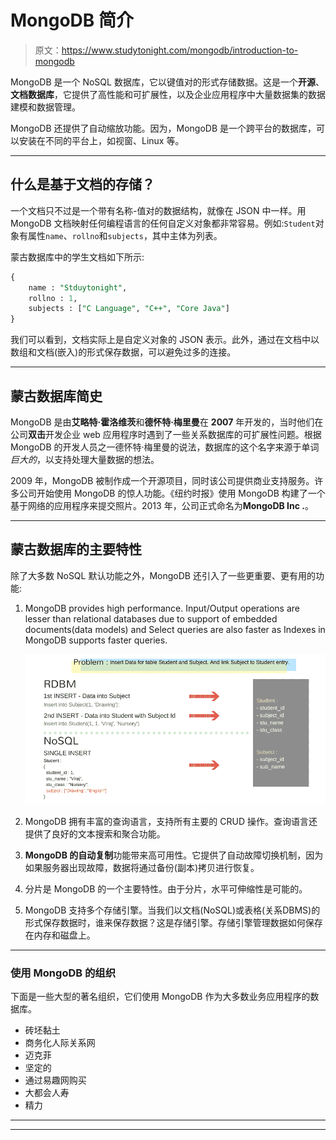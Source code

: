# MongoDB 简介

> 原文：<https://www.studytonight.com/mongodb/introduction-to-mongodb>

MongoDB 是一个 NoSQL 数据库，它以键值对的形式存储数据。这是一个**开源**、**文档数据库**，它提供了高性能和可扩展性，以及企业应用程序中大量数据集的数据建模和数据管理。

MongoDB 还提供了自动缩放功能。因为，MongoDB 是一个跨平台的数据库，可以安装在不同的平台上，如视窗、Linux 等。

* * *

## 什么是基于文档的存储？

一个文档只不过是一个带有名称-值对的数据结构，就像在 JSON 中一样。用 MongoDB 文档映射任何编程语言的任何自定义对象都非常容易。例如:`Student`对象有属性`name`、`rollno`和`subjects`，其中主体为列表。

蒙古数据库中的学生文档如下所示:

```sql
{
	name : "Stduytonight",
	rollno : 1,
	subjects : ["C Language", "C++", "Core Java"]
} 
```

我们可以看到，文档实际上是自定义对象的 JSON 表示。此外，通过在文档中以数组和文档(嵌入)的形式保存数据，可以避免过多的连接。

* * *

## 蒙古数据库简史

MongoDB 是由**艾略特·霍洛维茨**和**德怀特·梅里曼**在 **2007** 年开发的，当时他们在公司**双击**开发企业 web 应用程序时遇到了一些关系数据库的可扩展性问题。根据 MongoDB 的开发人员之一德怀特·梅里曼的说法，数据库的这个名字来源于单词*巨大的*，以支持处理大量数据的想法。

2009 年，MongoDB 被制作成一个开源项目，同时该公司提供商业支持服务。许多公司开始使用 MongoDB 的惊人功能。《纽约时报》使用 MongoDB 构建了一个基于网络的应用程序来提交照片。2013 年，公司正式命名为**MongoDB Inc .**。

* * *

## 蒙古数据库的主要特性

除了大多数 NoSQL 默认功能之外，MongoDB 还引入了一些更重要、更有用的功能:

1.  MongoDB provides high performance. Input/Output operations are lesser than relational databases due to support of embedded documents(data models) and Select queries are also faster as Indexes in MongoDB supports faster queries.

    ![MongoDB performs less IO operations than relational DBMS](img/9a7bcbf7485d21023196392c88ede336.png)

2.  MongoDB 拥有丰富的查询语言，支持所有主要的 CRUD 操作。查询语言还提供了良好的文本搜索和聚合功能。
3.  **MongoDB 的自动复制**功能带来高可用性。它提供了自动故障切换机制，因为如果服务器出现故障，数据将通过备份(副本)拷贝进行恢复。
4.  分片是 MongoDB 的一个主要特性。由于分片，水平可伸缩性是可能的。
5.  MongoDB 支持多个存储引擎。当我们以文档(NoSQL)或表格(关系DBMS)的形式保存数据时，谁来保存数据？这是存储引擎。存储引擎管理数据如何保存在内存和磁盘上。

* * *

### 使用 MongoDB 的组织

下面是一些大型的著名组织，它们使用 MongoDB 作为大多数业务应用程序的数据库。

*   砖坯黏土
*   商务化人际关系网
*   迈克菲
*   坚定的
*   通过易趣网购买
*   大都会人寿
*   精力

* * *

* * *